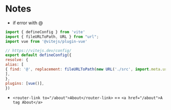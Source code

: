 # Notes

* if error with @

```vue.js
import { defineConfig } from 'vite'
import { fileURLToPath, URL } from "url";
import vue from '@vitejs/plugin-vue'

// https://vitejs.dev/config/
export default defineConfig({
resolve: {
alias: [
{ find: '@', replacement: fileURLToPath(new URL('./src', import.meta.url)) },
],
},
plugins: [vue()],
})


```

*
  ``` <router-link to="/about">About</router-link> ``` ==  ``` <a href="/about">A tag About</a> ```
